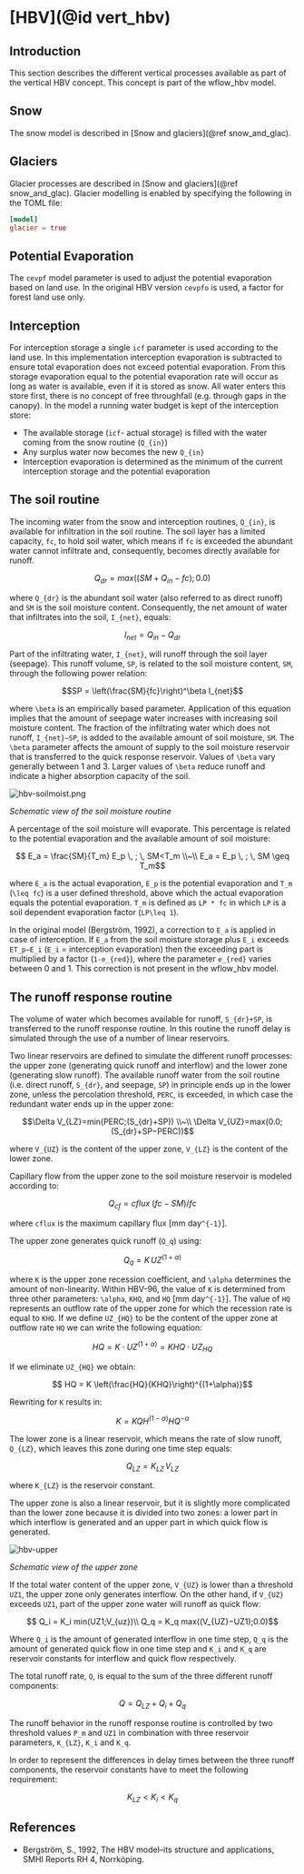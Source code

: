 # [HBV](@id vert_hbv)

## Introduction
This section describes the different vertical processes available as part of the vertical
HBV concept. This concept is part of the wflow\_hbv model.

## Snow
The snow model is described in [Snow and glaciers](@ref snow_and_glac).

## Glaciers
Glacier processes are described in [Snow and glaciers](@ref snow_and_glac). Glacier modelling is enabled
by specifying the following in the TOML file:

```toml
[model]
glacier = true
```
## Potential Evaporation
The `cevpf` model parameter is used to adjust the potential evaporation based on land use.
In the original HBV version `cevpfo` is used, a factor for forest land use only.

## Interception
For interception storage a single `icf` parameter is used according to the land use. In this
implementation interception evaporation is subtracted to ensure total evaporation does not
exceed potential evaporation. From this storage evaporation equal to the potential
evaporation rate will occur as long as water is available, even if it is stored as snow. All
water enters this store first, there is no concept of free throughfall (e.g. through gaps in
the canopy). In the model a running water budget is kept of the interception store:

+ The available storage (`icf`- actual storage) is filled with the water coming from the
  snow routine (``Q_{in}``)
+ Any surplus water now becomes the new ``Q_{in}``
+ Interception evaporation is determined as the minimum of the current interception storage
  and the potential evaporation

## The soil routine
The incoming water from the snow and interception routines, ``Q_{in}``, is available for
infiltration in the soil routine. The soil layer has a limited capacity, `fc`, to hold soil
water, which means if `fc` is exceeded the abundant water cannot infiltrate and,
consequently, becomes directly available for runoff.

```math
    Q_{dr}=max((SM+Q_{in}−fc);0.0)
```

where ``Q_{dr}`` is the abundant soil water (also referred to as direct runoff) and ``SM``
is the soil moisture content. Consequently, the net amount of water that infiltrates into
the soil, ``I_{net}``, equals:

```math
I_{net} = Q_{in} − Q_{dr}
```

Part of the infiltrating water, ``I_{net}``, will runoff through the soil layer (seepage).
This runoff volume, ``SP``, is related to the soil moisture content, ``SM``, through the
following power relation:

```math
SP = \left(\frac{SM}{fc}\right)^\beta I_{net}
```

where ``\beta`` is an empirically based parameter. Application of this equation implies that
the amount of seepage water increases with increasing soil moisture content. The fraction of
the infiltrating water which does not runoff, ``I_{net}−SP``, is added to the available
amount of soil moisture, ``SM``. The ``\beta`` parameter affects the amount of supply to the
soil moisture reservoir that is transferred to the quick response reservoir. Values of
``\beta`` vary generally between 1 and 3. Larger values of ``\beta`` reduce runoff and
indicate a higher absorption capacity of the soil.

![hbv-soilmoist.png](../../images/hbv-soilmoist.png)

*Schematic view of the soil moisture routine*

A percentage of the soil moisture will evaporate. This percentage is related to the
potential evaporation and the available amount of soil moisture:

```math
    E_a = \frac{SM}{T_m} E_p \, ; \, SM<T_m \\~\\
    E_a = E_p \, ; \, SM \geq T_m
```

where ``E_a`` is the actual evaporation, ``E_p`` is the potential evaporation and ``T_m``
(``\leq fc``) is a user defined threshold, above which the actual evaporation equals the
potential evaporation. ``T_m`` is defined as ``LP * fc`` in which ``LP`` is a soil dependent
evaporation factor (``LP\leq 1``).

In the original model (Bergström, 1992), a correction to ``E_a`` is applied in case of
interception. If ``E_a`` from the soil moisture storage plus ``E_i`` exceeds ``ET_p−E_i``
(``E_i`` = interception evaporation) then the exceeding part is multiplied by a factor
(``1-e_{red}``), where the parameter ``e_{red}`` varies between 0 and 1. This correction is
not present in the wflow\_hbv model.

## The runoff response routine

The volume of water which becomes available for runoff, ``S_{dr}+SP``, is transferred to the
runoff response routine. In this routine the runoff delay is simulated through the use of a
number of linear reservoirs.

Two linear reservoirs are defined to simulate the different runoff processes: the upper zone
(generating quick runoff and interflow) and the lower zone (generating slow runoff). The
available runoff water from the soil routine (i.e. direct runoff, ``S_{dr}``, and seepage,
``SP``) in principle ends up in the lower zone, unless the percolation threshold, ``PERC``,
is exceeded, in which case the redundant water ends up in the upper zone:

```math
\Delta V_{LZ}=min(PERC;(S_{dr}+SP)) \\~\\
\Delta V_{UZ}=max(0.0;(S_{dr}+SP−PERC))
```

where ``V_{UZ}`` is the content of the upper zone, ``V_{LZ}`` is the content of the lower
zone.

Capillary flow from the upper zone to the soil moisture reservoir is modeled according to:

```math
Q_{cf}=cflux \; (fc−SM)/fc
```

where ``cflux`` is the maximum capillary flux [mm day``^{-1}``].

The upper zone generates quick runoff (``Q_q``) using:
```math
Q_q=K \, UZ^{(1+\alpha)}
```
where ``K`` is the upper zone recession coefficient, and ``\alpha`` determines the amount of
non-linearity. Within HBV-96, the value of ``K`` is determined from three other parameters:
``\alpha``, ``KHQ``, and ``HQ`` [mm day``^{-1}``]. The value of ``HQ`` represents an outflow
rate of the upper zone for which the recession rate is equal to ``KHQ``. If we define
``UZ_{HQ}`` to be the content of the upper zone at outflow rate ``HQ`` we can write the
following equation:

```math
    HQ=K \cdot UZ^{(1+\alpha)} = KHQ \cdot UZ_{HQ}
```

If we eliminate ``UZ_{HQ}`` we obtain:

```math
    HQ = K \left(\frac{HQ}{KHQ}\right)^{(1+\alpha)}
```

Rewriting for ``K`` results in:
```math
    K = KQH^{(1−\alpha)} HQ^{−\alpha}
```

The lower zone is a linear reservoir, which means the rate of slow runoff, ``Q_{LZ}``, which
leaves this zone during one time step equals:

```math
Q_{LZ} = K_{LZ} \, V_{LZ}
```

where ``K_{LZ}`` is the reservoir constant.

The upper zone is also a linear reservoir, but it is slightly more complicated than the
lower zone because it is divided into two zones: a lower part in which interflow is
generated and an upper part in which quick flow is generated.

![hbv-upper](../../images/hbv-upper.png)

*Schematic view of the upper zone*

If the total water content of the upper zone, ``V_{UZ}`` is lower than a threshold ``UZ1``,
the upper zone only generates interflow. On the other hand, if ``V_{UZ}`` exceeds ``UZ1``,
part of the upper zone water will runoff as quick flow:

```math
    Q_i = K_i min(UZ1;V_{uz})\\
    Q_q = K_q max((V_{UZ}−UZ1);0.0)
```

Where ``Q_i`` is the amount of generated interflow in one time step, ``Q_q`` is the amount
of generated quick flow in one time step and ``K_i`` and ``K_q`` are reservoir constants for
interflow and quick flow respectively.

The total runoff rate, ``Q``, is equal to the sum of the three different runoff components:

```math
    Q = Q_{LZ}+Q_i+Q_q
```

The runoff behavior in the runoff response routine is controlled by two threshold values
``P_m`` and ``UZ1`` in combination with three reservoir parameters, ``K_{LZ}``, ``K_i`` and
``K_q``.

In order to represent the differences in delay times between the three runoff components,
the reservoir constants have to meet the following requirement:
```math
    K_{LZ}<K_i<K_q
```

## References
 + Bergström, S., 1992, The HBV model–its structure and applications, SMHI Reports RH 4,
   Norrköping.